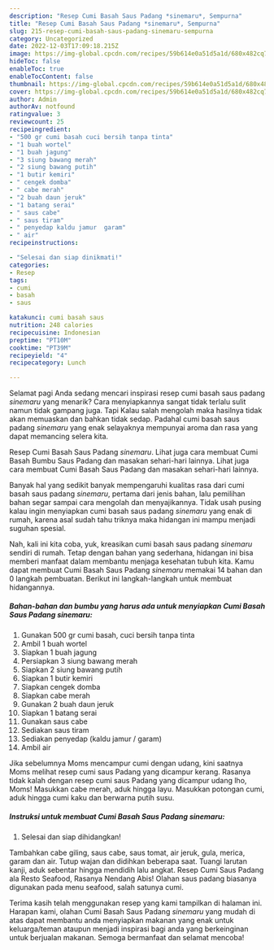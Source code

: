 ```yaml
---
description: "Resep Cumi Basah Saus Padang *sinemaru*, Sempurna"
title: "Resep Cumi Basah Saus Padang *sinemaru*, Sempurna"
slug: 215-resep-cumi-basah-saus-padang-sinemaru-sempurna
category: Uncategorized
date: 2022-12-03T17:09:18.215Z
image: https://img-global.cpcdn.com/recipes/59b614e0a51d5a1d/680x482cq70/cumi-basah-saus-padang-sinemaru-foto-resep-utama.jpg
hideToc: false
enableToc: true
enableTocContent: false
thumbnail: https://img-global.cpcdn.com/recipes/59b614e0a51d5a1d/680x482cq70/cumi-basah-saus-padang-sinemaru-foto-resep-utama.jpg
cover: https://img-global.cpcdn.com/recipes/59b614e0a51d5a1d/680x482cq70/cumi-basah-saus-padang-sinemaru-foto-resep-utama.jpg
author: Admin
authorAv: notfound
ratingvalue: 3
reviewcount: 25
recipeingredient:
- "500 gr cumi basah cuci bersih tanpa tinta"
- "1 buah wortel"
- "1 buah jagung"
- "3 siung bawang merah"
- "2 siung bawang putih"
- "1 butir kemiri"
- " cengek domba"
- " cabe merah"
- "2 buah daun jeruk"
- "1 batang serai"
- " saus cabe"
- " saus tiram"
- " penyedap kaldu jamur  garam"
- " air"
recipeinstructions:

- "Selesai dan siap dinikmati!"
categories:
- Resep
tags:
- cumi
- basah
- saus

katakunci: cumi basah saus 
nutrition: 248 calories
recipecuisine: Indonesian
preptime: "PT10M"
cooktime: "PT39M"
recipeyield: "4"
recipecategory: Lunch

---
```



Selamat pagi Anda sedang mencari inspirasi resep cumi basah saus padang *sinemaru* yang menarik? Cara menyiapkannya sangat tidak terlalu sulit namun tidak gampang juga. Tapi Kalau salah mengolah maka hasilnya tidak akan memuaskan dan bahkan tidak sedap. Padahal cumi basah saus padang *sinemaru* yang enak selayaknya mempunyai aroma dan rasa yang dapat memancing selera kita.


Resep Cumi Basah Saus Padang *sinemaru*. Lihat juga cara membuat Cumi Basah Bumbu Saus Padang dan masakan sehari-hari lainnya. Lihat juga cara membuat Cumi Basah Saus Padang dan masakan sehari-hari lainnya.

Banyak hal yang sedikit banyak mempengaruhi kualitas rasa dari cumi basah saus padang *sinemaru*, pertama dari jenis bahan, lalu pemilihan bahan segar sampai cara mengolah dan menyajikannya. Tidak usah pusing kalau ingin menyiapkan cumi basah saus padang *sinemaru* yang enak di rumah, karena asal sudah tahu triknya maka hidangan ini mampu menjadi suguhan spesial.


Nah, kali ini kita coba, yuk, kreasikan cumi basah saus padang *sinemaru* sendiri di rumah. Tetap dengan bahan yang sederhana, hidangan ini bisa memberi manfaat dalam membantu menjaga kesehatan tubuh kita. Kamu dapat membuat Cumi Basah Saus Padang *sinemaru* memakai 14 bahan dan 0 langkah pembuatan. Berikut ini langkah-langkah untuk membuat hidangannya.

<!--inarticleads1-->

##### Bahan-bahan dan bumbu yang harus ada untuk menyiapkan Cumi Basah Saus Padang *sinemaru*:

1. Gunakan 500 gr cumi basah, cuci bersih tanpa tinta
1. Ambil 1 buah wortel
1. Siapkan 1 buah jagung
1. Persiapkan 3 siung bawang merah
1. Siapkan 2 siung bawang putih
1. Siapkan 1 butir kemiri
1. Siapkan  cengek domba
1. Siapkan  cabe merah
1. Gunakan 2 buah daun jeruk
1. Siapkan 1 batang serai
1. Gunakan  saus cabe
1. Sediakan  saus tiram
1. Sediakan  penyedap (kaldu jamur / garam)
1. Ambil  air


Jika sebelumnya Moms mencampur cumi dengan udang, kini saatnya Moms melihat resep cumi saus Padang yang dicampur kerang. Rasanya tidak kalah dengan resep cumi saus Padang yang dicampur udang lho, Moms! Masukkan cabe merah, aduk hingga layu. Masukkan potongan cumi, aduk hingga cumi kaku dan berwarna putih susu. 

<!--inarticleads2-->

##### Instruksi untuk membuat Cumi Basah Saus Padang *sinemaru*:


1. Selesai dan siap dihidangkan!

Tambahkan cabe giling, saus cabe, saus tomat, air jeruk, gula, merica, garam dan air. Tutup wajan dan didihkan beberapa saat. Tuangi larutan kanji, aduk sebentar hingga mendidih lalu angkat. Resep Cumi Saus Padang ala Resto Seafood, Rasanya Nendang Abis! Olahan saus padang biasanya digunakan pada menu seafood, salah satunya cumi. 

Terima kasih telah menggunakan resep yang kami tampilkan di halaman ini. Harapan kami, olahan Cumi Basah Saus Padang *sinemaru* yang mudah di atas dapat membantu anda menyiapkan makanan yang enak untuk keluarga/teman ataupun menjadi inspirasi bagi anda yang berkeinginan untuk berjualan makanan. Semoga bermanfaat dan selamat mencoba!
